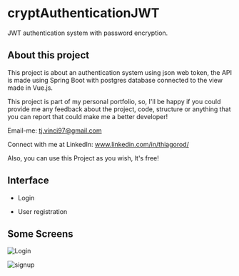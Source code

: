 # cryptAuthenticationJWT
JWT authentication system with password encryption.
## About this project
This project is about an authentication system using json web token, the API is made using Spring Boot with postgres database connected to the view made in Vue.js.
 
This project is part of my personal portfolio, so, I'll be happy if you could provide me any feedback about the project, code, structure or anything that you can report that could make me a better developer!
  
Email-me: tj.vinci97@gmail.com

Connect with me at LinkedIn: www.linkedin.com/in/thiagorod/

Also, you can use this Project as you wish, It's free!

## Interface

- Login

- User registration

## Some Screens
![Login](https://github.com/andarino/cryptAuthJWT/blob/main/img/authView.png)

![signup](https://github.com/andarino/cryptAuthJWT/blob/main/img/registerView.png)
